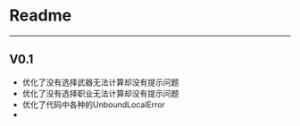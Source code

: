 # Readme

---

## V0.1

* 优化了没有选择武器无法计算却没有提示问题
* 优化了没有选择职业无法计算却没有提示问题
* 优化了代码中各种的UnboundLocalError
* 

